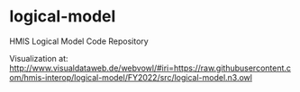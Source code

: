 logical-model
=============

HMIS Logical Model Code Repository

Visualization at: http://www.visualdataweb.de/webvowl/#iri=https://raw.githubusercontent.com/hmis-interop/logical-model/FY2022/src/logical-model.n3.owl
